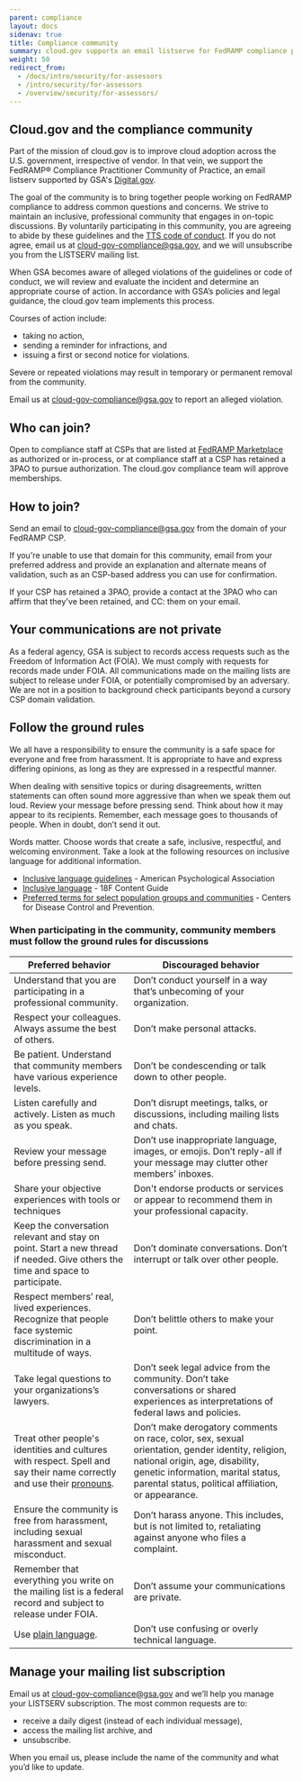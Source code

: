 ```yaml
---
parent: compliance
layout: docs
sidenav: true
title: Compliance community
summary: cloud.gov supportx an email listserve for FedRAMP compliance practitioners 
weight: 50
redirect_from:
  - /docs/intro/security/for-assessors
  - /intro/security/for-assessors
  - /overview/security/for-assessors/
---
```



## Cloud.gov and the compliance community

Part of the mission of cloud.gov is to improve cloud adoption across the U.S. government, irrespective of vendor. In that vein, we support the FedRAMP®️ Compliance Practitioner Community of Practice, an email listserv supported by GSA's [Digital.gov](https://digital.gov/).

The goal of the community is to bring together people working on FedRAMP compliance to address common questions and concerns.  We strive to maintain an inclusive, professional community that engages in on-topic discussions. By voluntarily participating in this community, you are agreeing to abide by these guidelines and the [TTS code of conduct](https://handbook.tts.gsa.gov/about-us/code-of-conduct/). If you do not agree, email us at [cloud-gov-compliance@gsa.gov](mailto:cloud-gov-compliance@gsa.gov), and we will unsubscribe you from the LISTSERV mailing list.

When GSA becomes aware of alleged violations of the guidelines or code of conduct, we will review and evaluate the incident and determine an appropriate course of action. In accordance with GSA’s policies and legal guidance, the cloud.gov team implements this process.

Courses of action include:

* taking no action,
* sending a reminder for infractions, and
* issuing a first or second notice for violations.

Severe or repeated violations may result in temporary or permanent removal from the community.

Email us at [cloud-gov-compliance@gsa.gov](mailto:cloud-gov-compliance@gsa.gov) to report an alleged violation.

## Who can join?

Open to compliance staff at CSPs that are listed at [FedRAMP Marketplace](https://marketplace.fedramp.gov) as authorized or in-process, or at compliance staff at a CSP has retained a 3PAO to pursue authorization.
The cloud.gov compliance team will approve memberships.

## How to join?

Send an email to [cloud-gov-compliance@gsa.gov](mailto:cloud-gov-compliance@gsa.gov) from the domain of your FedRAMP CSP.

If you're unable to use that domain for this community, email from your preferred address
and provide an explanation and alternate means of 
validation, such as an CSP-based address you can use for confirmation. 

If your CSP has retained a 3PAO, provide a contact at the 3PAO who can affirm that they've been retained, and CC: them on your email.

## Your communications are not private

As a federal agency, GSA is subject to records access requests such as the Freedom of Information Act (FOIA). We must comply with requests for records made under FOIA. All communications made on the mailing lists are subject to release under FOIA, or potentially compromised by an adversary.  We are not in a position to background check participants beyond a cursory CSP domain validation.

## Follow the ground rules

We all have a responsibility to ensure the community is a safe space for everyone and free from harassment. It is appropriate to have and express differing opinions, as long as they are expressed in a respectful manner.

When dealing with sensitive topics or during disagreements, written statements can often sound more aggressive than when we speak them out loud. Review your message before pressing send. Think about how it may appear to its recipients. Remember, each message goes to thousands of people. When in doubt, don’t send it out.

Words matter. Choose words that create a safe, inclusive, respectful, and welcoming environment. Take a look at the following resources on inclusive language for additional information.

* [Inclusive language guidelines](https://www.apa.org/about/apa/equity-diversity-inclusion/language-guidelines) - American Psychological Association
* [Inclusive language](https://content-guide.18f.gov/our-style/inclusive-language/) - 18F Content Guide
* [Preferred terms for select population groups and communities](https://www.cdc.gov/healthcommunication/Preferred_Terms.html) - Centers for Disease Control and Prevention.


### When participating in the community, community members must follow the ground rules for discussions

| Preferred behavior | Discouraged behavior |
| ------------------ | -------------------- |
| Understand that you are participating in a professional community.  | Don’t conduct yourself in a way that’s unbecoming of your organization. |
| Respect your colleagues. Always assume the best of others. | Don’t make personal attacks. |
| Be patient. Understand that community members have various experience levels.| Don’t be condescending or talk down to other people. |
| Listen carefully and actively. Listen as much as you speak. | Don’t disrupt meetings, talks, or discussions, including mailing lists and chats. |
| Review your message before pressing send. | Don’t use inappropriate language, images, or emojis. Don’t reply-all if your message may clutter other members’ inboxes. |
| Share your objective experiences with tools or techniques| Don't endorse products or services or appear to recommend them in your professional capacity. |
| Keep the conversation relevant and stay on point. Start a new thread if needed. Give others the time and space to participate. | Don’t dominate conversations. Don’t interrupt or talk over other people. |
| Respect members’ real, lived experiences. Recognize that people face systemic discrimination in a multitude of ways. | Don’t belittle others to make your point. |
| Take legal questions to your organizations’s lawyers. | Don’t seek legal advice from the community. Don’t take conversations or shared experiences as interpretations of federal laws and policies. |
| Treat other people's identities and cultures with respect. Spell and say their name correctly and use their [pronouns](https://digital.gov/resources/an-introduction-to-pronouns/). | Don’t make derogatory comments on race, color, sex, sexual orientation, gender identity, religion, national origin, age, disability, genetic information, marital status, parental status, political affiliation, or appearance. |
| Ensure the community is free from harassment, including sexual harassment and sexual misconduct. | Don’t harass anyone. This includes, but is not limited to, retaliating against anyone who files a complaint. |
| Remember that everything you write on the mailing list is a federal record and subject to release under FOIA. | Don’t assume your communications are private. |
Use <a href="https://www.plainlanguage.gov/" class="usa-link usa-link--external">plain language</a>. | Don’t use confusing or overly technical language. |


## Manage your mailing list subscription

Email us at [cloud-gov-compliance@gsa.gov](mailto:cloud-gov-compliance@gsa.gov) and we’ll help you manage your LISTSERV subscription. The most common requests are to:
* receive a daily digest (instead of each individual message),
* access the mailing list archive, and
* unsubscribe.

When you email us, please include the name of the community and what you’d like to update.
